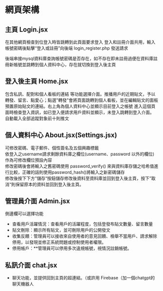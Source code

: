 # 網頁架構
## 主頁 Login.jsx
在其他網頁檢查到位登入時皆跳轉到此頁面要求登入
登入和註冊介面共用，輸入帳號密碼後點擊“登入或註冊”向後端 login_register.php 發送請求

後端串接mysql資料庫查詢帳號密碼是否存在，如不存在即未註冊過便在資料庫註冊新帳號並跳轉到個人資料中心，存在就切換到登入後主頁

## 登入後主頁 Home.jsx

包含私訊、配對和個人看板的連結 等功能選擇介面。推播用戶的近期貼文，予以轉發、留言、點愛心；點選"轉發"會將頁面跳轉到個人看板，並在編輯貼文的面板預置原始貼文的連結。右上角為個人資料中心並顯示目前登入之帳號
進入這個頁面時檢查登入資訊，如已登入便請求用戶資料並顯示，未登入跳轉到登入介面。
自動載入全部追蹤對象前十則推文

## 個人資料中心 About.jsx(Settings.jsx)
可修改密碼、電子郵件、個性簽名及五個興趣標籤  
依登入之username請求剩餘資料庫之欄位(username、password 以外的欄位)作為可修改欄位預設內容  
修改密碼後會將輸入之舊密碼使用 password_verify() 來與資料庫存儲之哈希值進行比較，正確的話則使用password_hash()將輸入之新密碼儲存  
修改後按下下方”儲存“按鈕儲存修改後資料至資料庫並回到登入後主頁，按下”取消“則保留原本的資料並回到登入後主頁。


## 管理員介面 Admin.jsx
側邊欄可以選擇功能
- 查看用戶活躍情況：查看用戶的活躍程度，包括登發布貼文數量、留言數量  
- 貼文刪除：顯示所有貼文，並可刪除用戶的公開發文  
- 收集反饋：管理員可以接收來自使用者的意見回饋、檢舉不當用戶、請求解除停用，以發現並修正系統問題或控制使用者權限。
- 停用帳戶：**管理員可以停用多次違規帳號，視情況註銷帳號。

## 私訊介面 chat.jsx
- 聊天功能，並提供回到主頁的超連結。（或許用 Firebase（加一個chatgpt的聊天機器人


